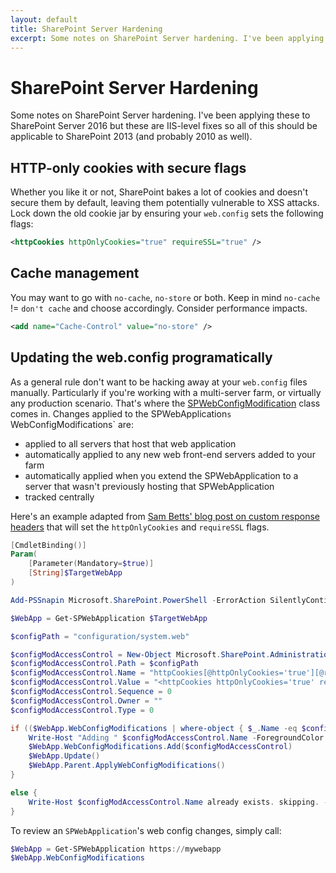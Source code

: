 ```yaml
---
layout: default
title: SharePoint Server Hardening
excerpt: Some notes on SharePoint Server hardening. I've been applying these to SharePoint Server 2016 but these are IIS-level fixes so  all of this should be applicable to SharePoint 2013 (and probably 2010 as well).
---
```

# SharePoint Server Hardening

Some notes on SharePoint Server hardening. I've been applying these to SharePoint Server 2016 but these are IIS-level fixes so all of this should be applicable to SharePoint 2013 (and probably 2010 as well).

## HTTP-only cookies with secure flags

Whether you like it or not, SharePoint bakes a lot of cookies and doesn't secure them by default, leaving them potentially vulnerable to XSS attacks. Lock down the old cookie jar by ensuring your `web.config` sets the following flags:

```xml
<httpCookies httpOnlyCookies="true" requireSSL="true" />  
```

## Cache management

You may want to go with `no-cache`, `no-store` or both. Keep in mind `no-cache` != `don't cache` and choose accordingly. Consider performance impacts. 

```xml
<add name="Cache-Control" value="no-store" />
```

## Updating the web.config programatically

As a general rule don't want to be hacking away at your `web.config` files manually. Particularly if you're working with a multi-server farm, or virtually any production scenario. That's where the [SPWebConfigModification](https://msdn.microsoft.com/en-us/library/microsoft.sharepoint.administration.spwebconfigmodification.aspx) class comes in. Changes applied to the SPWebApplication`s `WebConfigModifications` are:
* applied to all servers that host that web application
* automatically applied to any new web front-end servers added to your farm
* automatically applied when you extend the SPWebApplication to a server that wasn't previously hosting that SPWebApplication 
* tracked centrally

Here's an example adapted from [Sam Betts' blog post on custom response headers](https://blogs.msdn.microsoft.com/sambetts/2015/07/16/add-custom-http-headers-to-sharepoint-responses/) that will set the `httpOnlyCookies` and `requireSSL` flags.

```powershell
[CmdletBinding()]
Param(
    [Parameter(Mandatory=$true)]
    [String]$TargetWebApp
)

Add-PSSnapin Microsoft.SharePoint.PowerShell -ErrorAction SilentlyContinue

$WebApp = Get-SPWebApplication $TargetWebApp

$configPath = "configuration/system.web"

$configModAccessControl = New-Object Microsoft.SharePoint.Administration.SPWebConfigModification
$configModAccessControl.Path = $configPath
$configModAccessControl.Name = "httpCookies[@httpOnlyCookies='true'][@requireSSL='true']"
$configModAccessControl.Value = "<httpCookies httpOnlyCookies='true' requireSSL='true' />"
$configModAccessControl.Sequence = 0
$configModAccessControl.Owner = ""
$configModAccessControl.Type = 0

if (($WebApp.WebConfigModifications | where-object { $_.Name -eq $configModAccessControl.Name } | measure).Count -eq 0) {
    Write-Host "Adding " $configModAccessControl.Name -ForegroundColor Green
    $WebApp.WebConfigModifications.Add($configModAccessControl)
    $WebApp.Update()
    $WebApp.Parent.ApplyWebConfigModifications()
}

else {
    Write-Host $configModAccessControl.Name already exists. skipping. -ForegroundColor Blue    
}
```

To review an `SPWebApplication`'s web config changes, simply call:

```powershell
$WebApp = Get-SPWebApplication https://mywebapp
$WebApp.WebConfigModifications
```
